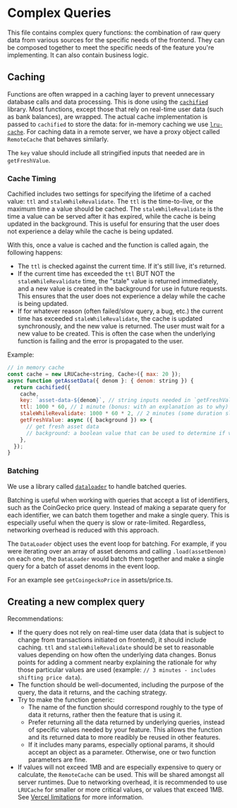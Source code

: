 # Complex Queries

This file contains complex query functions: the combination of raw query data from various sources for the specific needs of the frontend. They can be composed together to meet the specific needs of the feature you're implementing. It can also contain business logic.

## Caching

Functions are often wrapped in a caching layer to prevent unnecessary database calls and data processing. This is done using the [`cachified`](https://github.com/epicweb-dev/cachified) library. Most functions, except those that rely on real-time user data (such as bank balances), are wrapped. The actual cache implementation is passed to `cachified` to store the data: for in-memory caching we use [`lru-cache`](https://github.com/isaacs/node-lru-cache). For caching data in a remote server, we have a proxy object called `RemoteCache` that behaves similarly.

The `key` value should include all stringified inputs that needed are in `getFreshValue`.

### Cache Timing

Cachified includes two settings for specifying the lifetime of a cached value: `ttl` and `staleWhileRevalidate`. The `ttl` is the time-to-live, or the maximum time a value should be cached. The `staleWhileRevalidate` is the time a value can be served after it has expired, while the cache is being updated in the background. This is useful for ensuring that the user does not experience a delay while the cache is being updated.

With this, once a value is cached and the function is called again, the following happens:

- The `ttl` is checked against the current time. If it's still live, it's returned.
- If the current time has exceeded the `ttl` BUT NOT the `staleWhileRevalidate` time, the "stale" value is returned immediately, and a new value is created in the background for use in future requests. This ensures that the user does not experience a delay while the cache is being updated.
- If for whatever reason (often failed/slow query, a bug, etc.) the current time has exceeded `staleWhileRevalidate`, the cache is updated synchronously, and the new value is returned. The user must wait for a new value to be created. This is often the case when the underlying function is failing and the error is propagated to the user.

Example:

```javascript
// in memory cache
const cache = new LRUCache<string, Cache>({ max: 20 });
async function getAssetData({ denom }: { denom: string }) {
  return cachified({
    cache,
    key: `asset-data-${denom}`, // string inputs needed in `getFreshValue` included in key
    ttl: 1000 * 60, // 1 minute (bonus: with an explanation as to why)
    staleWhileRevalidate: 1000 * 60 * 2, // 2 minutes (some duration slightly longer than ttl, bonus: with an explanation as to why)
    getFreshValue: async ({ background }) => {
      // get fresh asset data
      // background: a boolean value that can be used to determine if value is being created in the background (ttl has expired, but not staleWhileRevalidate) or if it is created synchronously (staleWhileRevalidate has expired)
    },
  });
}
```

### Batching

We use a library called [`dataloader`](https://github.com/graphql/dataloader) to handle batched queries.

Batching is useful when working with queries that accept a list of identifiers, such as the CoinGecko price query. Instead of making a separate query for each identifier, we can batch them together and make a single query. This is especially useful when the query is slow or rate-limited. Regardless, networking overhead is reduced with this approach.

The `DataLoader` object uses the event loop for batching. For example, if you were iterating over an array of asset denoms and calling `.load(assetDenom)` on each one, the `DataLoader` would batch them together and make a single query for a batch of asset denoms in the event loop.

For an example see `getCoingeckoPrice` in assets/price.ts.

## Creating a new complex query

Recommendations:

- If the query does not rely on real-time user data (data that is subject to change from transactions initiated on frontend), it should include caching. `ttl` and `staleWhileRevalidate` should be set to reasonable values depending on how often the underlying data changes. Bonus points for adding a comment nearby explaining the rationale for why those particular values are used (example: `// 3 minutes - includes shifting price data`).
- The function should be well-documented, including the purpose of the query, the data it returns, and the caching strategy.
- Try to make the function generic:
  - The name of the function should correspond roughly to the type of data it returns, rather then the feature that is using it.
  - Prefer returning all the data returned by underlying queries, instead of specific values needed by your feature. This allows the function and its returned data to more readibly be reused in other features.
  - If it includes many params, especially optional params, it should accept an object as a parameter. Otherwise, one or two function parameters are fine.
- If values will not exceed 1MB and are especially expensive to query or calculate, the `RemoteCache` can be used. This will be shared amongst all server runtimes. Due to networking overhead, it is recommended to use `LRUCache` for smaller or more critical values, or values that exceed 1MB. See [Vercel limitations](https://vercel.com/docs/functions/limitations) for more information.
